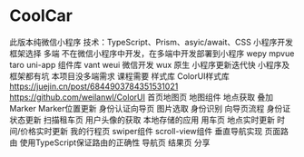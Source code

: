 # CoolCar
此版本纯微信小程序
技术：TypeScript、Prism、asyic/await、CSS
小程序开发
	框架选择
		多端
			不在微信小程序中开发，在多端中开发部署到小程序
			wepy
			mpvue
			taro
			uni-app
		组件库
			vant
			weui
				微信开发
			wux
		原生
			小程序更新迭代快
			小程序及框架都有坑
			本项目没多端需求
			课程需要
		样式库
			ColorUI样式库
				https://juejin.cn/post/6844903784351531021
				https://github.com/weilanwl/ColorUI
	首页地图页
		地图组件
		地点获取
		叠加Marker
			Marker位置更新
	身份认证向导页
		图片选取
		身份识别
		向导页流程
		身份证状态更新
	扫描租车页
		用户头像的获取
		本地存储的应用
	用车页
		地点实时更新
		时间/价格实时更新
	我的行程页
		swiper组件
		scroll-view组件
		垂直导航实现
	页面路由
		使用TypeScript保证路由的正确性
	导航页
	结果页
	分享
